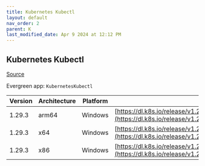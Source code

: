 ```yaml
---
title: Kubernetes Kubectl
layout: default
nav_order: 2
parent: K
last_modified_date: Apr 9 2024 at 12:12 PM
---
```


## Kubernetes Kubectl

[Source](https://kubernetes.io/)

Evergreen app: `KubernetesKubectl`

| Version | Architecture | Platform | URI                                                                                                                                |
| ------- | ------------ | -------- | ---------------------------------------------------------------------------------------------------------------------------------- |
| 1.29.3  | arm64        | Windows  | [https://dl.k8s.io/release/v1.29.3/bin/windows/arm64/kubectl.exe](https://dl.k8s.io/release/v1.29.3/bin/windows/arm64/kubectl.exe) |
| 1.29.3  | x64          | Windows  | [https://dl.k8s.io/release/v1.29.3/bin/windows/amd64/kubectl.exe](https://dl.k8s.io/release/v1.29.3/bin/windows/amd64/kubectl.exe) |
| 1.29.3  | x86          | Windows  | [https://dl.k8s.io/release/v1.29.3/bin/windows/386/kubectl.exe](https://dl.k8s.io/release/v1.29.3/bin/windows/386/kubectl.exe)     |
